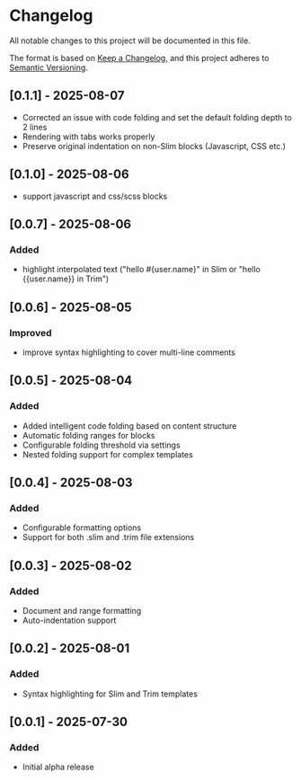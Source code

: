 # Changelog

All notable changes to this project will be documented in this file.

The format is based on [Keep a Changelog](https://keepachangelog.com/en/1.0.0/),
and this project adheres to [Semantic Versioning](https://semver.org/spec/v2.0.0.html).

## [0.1.1] - 2025-08-07

- Corrected an issue with code folding and set the default folding depth to 2 lines
- Rendering with tabs works properly
- Preserve original indentation on non-Slim blocks (Javascript, CSS etc.)

## [0.1.0] - 2025-08-06
- support javascript and css/scss blocks

## [0.0.7] - 2025-08-06

### Added
- highlight interpolated text ("hello #{user.name}" in Slim or "hello {{user.name}} in Trim")

## [0.0.6] - 2025-08-05

### Improved
- improve syntax highlighting to cover multi-line comments

## [0.0.5] - 2025-08-04

### Added
- Added intelligent code folding based on content structure
- Automatic folding ranges for blocks
- Configurable folding threshold via settings
- Nested folding support for complex templates

## [0.0.4] - 2025-08-03

### Added
- Configurable formatting options
- Support for both .slim and .trim file extensions

## [0.0.3] - 2025-08-02

### Added
- Document and range formatting
- Auto-indentation support

## [0.0.2] - 2025-08-01

### Added
- Syntax highlighting for Slim and Trim templates

## [0.0.1] - 2025-07-30

### Added
- Initial alpha release
